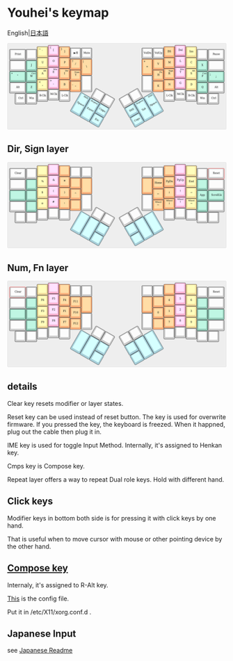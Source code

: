 # Youhei's keymap
English|[日本語](README.ja.md)

![layout](img/layout.png)

## Dir, Sign layer
![dir,sign](img/dir_sign-layer.png)

## Num, Fn layer
![num,fn](img/num_fn-layer.png)

## details
Clear key resets modifier or layer states.

Reset key can be used instead of reset button. The key is used for overwrite firmware.  If you pressed the key, the keyboard is freezed. When it happned, plug out the cable then plug it in.

IME key is used for toggle Input Method. Internally, it's assigned to Henkan key.

Cmps key is Compose key.

Repeat layer offers a way to repeat Dual role keys.  Hold with different hand.

## Click keys
Modifier keys in bottom both side is for pressing it with click keys by one hand.

That is useful when to move cursor with mouse or other pointing device by the other hand.

## [Compose key](https://en.wikipedia.org/wiki/Compose_key)
Internaly, it's assigned to R-Alt key.

[This](https://github.com/h-youhei/myconfig/tree/master/etc/X11/xorg.conf.d/70-keyboard.conf) is the config file.

Put it in /etc/X11/xorg.conf.d .

## Japanese Input
see [Japanese Readme](README.ja.md)
